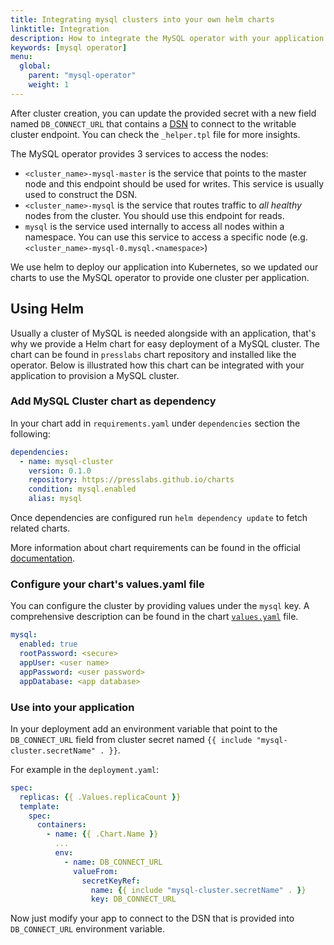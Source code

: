 ```yaml
---
title: Integrating mysql clusters into your own helm charts
linktitle: Integration
description: How to integrate the MySQL operator with your application.
keywords: [mysql operator]
menu:
  global:
    parent: "mysql-operator"
    weight: 1
---
```


After cluster creation, you can update the provided secret with a new field named `DB_CONNECT_URL`
that contains a [DSN](https://en.wikipedia.org/wiki/Data_source_name) to connect to the writable
cluster endpoint. You can check the `_helper.tpl` file for more insights.

The MySQL operator provides 3 services to access the nodes:

* `<cluster_name>-mysql-master` is the service that points to the master node and this endpoint
 should be used for writes. This service is usually used to construct the DSN.
* `<cluster_name>-mysql` is the service that routes traffic to _all healthy_ nodes from the
 cluster. You should use this endpoint for reads.
* `mysql` is the service used internally to access all nodes within a namespace. You can use this
 service to access a specific node (e.g. `<cluster_name>-mysql-0.mysql.<namespace>`)

We use helm to deploy our application into Kubernetes, so we updated our charts to use the MySQL
operator to provide one cluster per application.

## Using Helm

Usually a cluster of MySQL is needed alongside with an application, that's why we provide a Helm
chart for easy deployment of a MySQL cluster. The chart can be found in `presslabs` chart repository and
installed like the operator. Below is illustrated how this chart can be integrated with your
application to provision a MySQL cluster.

### Add MySQL Cluster chart as dependency

In your chart add in `requirements.yaml` under `dependencies` section the following:

```yaml
dependencies:
  - name: mysql-cluster
    version: 0.1.0
    repository: https://presslabs.github.io/charts
    condition: mysql.enabled
    alias: mysql

```

Once dependencies are configured run `helm dependency update` to fetch related charts.

More information about chart requirements can be found in the official [documentation](https://docs.helm.sh/developing_charts/#managing-dependencies-with-requirements-yaml).

### Configure your chart's values.yaml file

You can configure the cluster by providing values under the `mysql` key. A comprehensive description
can be found in the chart [`values.yaml`](https://github.com/presslabs/mysql-operator/blob/master/charts/mysql-cluster/values.yaml)
file.

```yaml
mysql:
  enabled: true
  rootPassword: <secure>
  appUser: <user name>
  appPassword: <user password>
  appDatabase: <app database>
```

### Use into your application

In your deployment add an environment variable that point to the `DB_CONNECT_URL` field from cluster secret named `{{ include "mysql-cluster.secretName" . }}`.

For example in the `deployment.yaml`:

```yaml
spec:
  replicas: {{ .Values.replicaCount }}
  template:
    spec:
      containers:
        - name: {{ .Chart.Name }}
          ...
          env:
            - name: DB_CONNECT_URL
              valueFrom:
                secretKeyRef:
                  name: {{ include "mysql-cluster.secretName" . }}
                  key: DB_CONNECT_URL
```

Now just modify your app to connect to the DSN that is provided into `DB_CONNECT_URL` environment variable.
